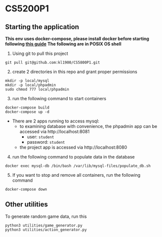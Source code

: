 # CS5200P1

## Starting the application

**This env uses docker-compose, please install docker before starting following [this guide](https://www.docker.com/get-started/)**
**The following are in POSIX OS shell**

1. Using git to pull this project
```
git pull git@github.com:kl1900/CS5800P1.git
```
2. create 2 directories in this repo and grant proper permissions

```
mkdir -p local/mysql
mkdir -p local/phpadmin
sudo chmod 777 local/phpadmin
```
3. run the following command to start containers

```
docker-compose build
docker-compose up -d
```

  - There are 2 apps running to access mysql:
    - to examining database with convenience, the phpadmin app can be accessed via http://localhost:8081
      - user: `student`
      - password: `student`
    - the project app is accessed via http://localhost:8080

4. run the following command to populate data in the database

```
docker exec mysql-db /bin/bash /var/lib/mysql-files/populate_db.sh
```

5. If you want to stop and remove all containers, run the following command

```
docker-compose down
```

## Other utilities
To generate random game data, run this
```
python3 utilities/game_generator.py
python3 utilities/action_generator.py
```